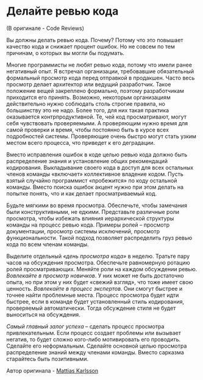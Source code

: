 # Делайте ревью кода
(В оригинале - Code Reviews)

Вы должны делать ревью кода. Почему? Потому что это повышает качество кода и снижает процент ошибок. Но не совсем по тем причинам, о которых вы могли бы подумать.

Многие программисты не любят ревью кода, потому что имели ранее негативный опыт. Я встречал организации, требовавшие обязательный формальный просмотр кода перед отправкой в продакшен. Часто весь просмотр делает архитектор или ведущий разработчик. Такое положение вещей закреплено формально, поэтому разработчикам приходится его принять. Возможно, некоторым организациям действительно нужно соблюдать столь строгие правила, но большинству это не надо. Более того, для них такая практика оказывается контрпродуктивной. Те, чей код просматривают, могут себя чувствовать проверяемыми. А проверяющим нужно время для самой проверки и время, чтобы постоянно быть в курсе всех подробностей системы. Проверяющие очень быстро могут стать узким местом всего процесса, что приведет к его деградации.

Вместо исправления ошибок в коде целью ревью кода должно быть распределение знания и установление общих рекомендаций кодирования. Выкладывание своего кода в доступ для всех остальных членов команды «включает» коллективное владение кодом. Пусть взятый случайно программист «пробежится» по коду остальной команды. Вместо поиска ошибок акцент нужно при этом делать на попытке понять, что и как делает просматриваемый код.

Будьте мягкими во время просмотра. Обеспечьте, чтобы замечания были конструктивными, не едкими. Представьте различные роли просмотра, чтобы избежать влияния иерархической структуры команды на процесс ревью кода. Примеры ролей – просмотр документации, просмотр системы исключений, просмотр функциональности. Такой подход позволяет распределить груз ревью кода по всем членам команды.

Выделите отдельный *«день просмотра кода»* в неделю. Тратьте пару часов на обсуждения просмотра. Обеспечьте равномерную ротацию ролей просматривающих. Меняйте роли на каждом обсуждении ревью. *Вовлекайте в просмотр новичков*. У них может не быть достаточно опыта, но при этом у них будет «свежий взгляд», что тоже имеет свою ценность. *Вовлекайте в процесс экспертов*. Они смогут быстрее и точнее найти проблемные места. Процесс просмотра будет идти быстрее, если в команде будет установленный стиль кодирования, проверяемый автоматически. Тогда обсуждение стиля не будет выноситься на обсуждения.

*Самый главный залог успеха* – сделать процесс просмотра привлекательным. Если процесс создает проблемы или вызывает негатив, то будет сложно кого-либо мотивировать его проводить. Сделайте его неформальным. Сделайте основной целью просмотра распределение знаний между членами команды. Вместо сарказма старайтесь быть позитивными.

Автор оригинала - [Mattias Karlsson](http://programmer.97things.oreilly.com/wiki/index.php/Mattias_Karlsson)
